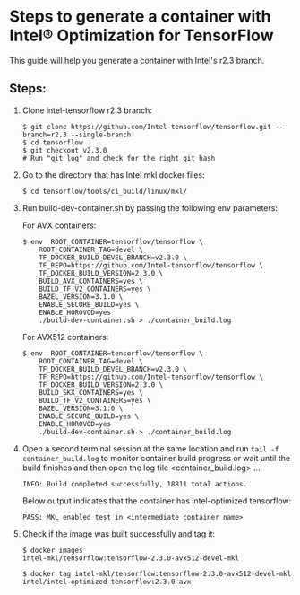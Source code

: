 # Steps to generate a container with Intel® Optimization for TensorFlow

This guide will help you generate a container with Intel's r2.3 branch.

## Steps:

1. Clone intel-tensorflow r2.3 branch:

    ```
    $ git clone https://github.com/Intel-tensorflow/tensorflow.git --branch=r2.3 --single-branch
    $ cd tensorflow
    $ git checkout v2.3.0
    # Run "git log" and check for the right git hash
    ```
	
2.  Go to the directory that has Intel mkl docker files:
    
    ```
    $ cd tensorflow/tools/ci_build/linux/mkl/
    ```
    
3.  Run build-dev-container.sh by passing the following env parameters:
    
    For AVX containers:
    
    ```
    $ env  ROOT_CONTAINER=tensorflow/tensorflow \
    	ROOT_CONTAINER_TAG=devel \
    	TF_DOCKER_BUILD_DEVEL_BRANCH=v2.3.0 \
    	TF_REPO=https://github.com/Intel-tensorflow/tensorflow \
    	TF_DOCKER_BUILD_VERSION=2.3.0 \
    	BUILD_AVX_CONTAINERS=yes \
    	BUILD_TF_V2_CONTAINERS=yes \    	
    	BAZEL_VERSION=3.1.0 \    	
    	ENABLE_SECURE_BUILD=yes \
        ENABLE_HOROVOD=yes
    	./build-dev-container.sh > ./container_build.log
    ```
    
    For AVX512 containers:
    
    ```
    $ env  ROOT_CONTAINER=tensorflow/tensorflow \
    	ROOT_CONTAINER_TAG=devel \
    	TF_DOCKER_BUILD_DEVEL_BRANCH=v2.3.0 \
    	TF_REPO=https://github.com/Intel-tensorflow/tensorflow \
    	TF_DOCKER_BUILD_VERSION=2.3.0 \
    	BUILD_SKX_CONTAINERS=yes \
    	BUILD_TF_V2_CONTAINERS=yes \    	
    	BAZEL_VERSION=3.1.0 \    	
    	ENABLE_SECURE_BUILD=yes \
        ENABLE_HOROVOD=yes
    	./build-dev-container.sh > ./container_build.log
    ```  
	
4.  Open a second terminal session at the same location and run `tail -f container_build.log` to monitor container build progress
    or wait until the build finishes and then open the log file <container_build.log> ...
    
    ```
    INFO: Build completed successfully, 18811 total actions.
    ```
    
    Below output indicates that the container has intel-optimized tensorflow:
    
    ```
    PASS: MKL enabled test in <intermediate container name>
    ```
              
5.  Check if the image was built successfully and tag it:
    
    ```
    $ docker images
    intel-mkl/tensorflow:tensorflow-2.3.0-avx512-devel-mkl
    
    $ docker tag intel-mkl/tensorflow:tensorflow-2.3.0-avx512-devel-mkl intel/intel-optimized-tensorflow:2.3.0-avx
    ``` 
    
	
